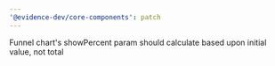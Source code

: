 ```yaml
---
'@evidence-dev/core-components': patch
---
```


Funnel chart's showPercent param should calculate based upon initial value, not total
